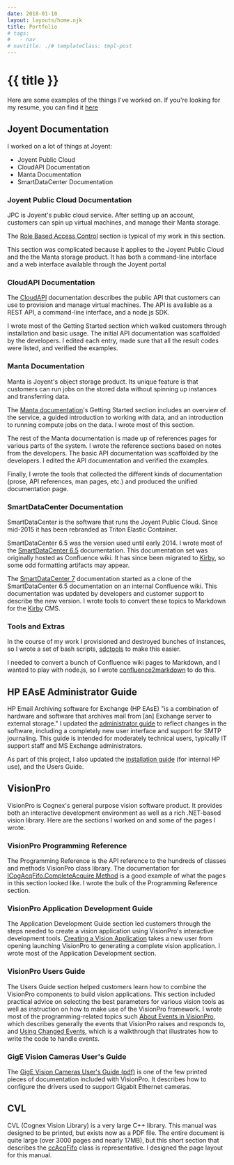 ```yaml
---
date: 2018-01-10
layout: layouts/home.njk
title: Portfolio
# tags:
#   - nav
# navtitle: ./# templateClass: tmpl-post
---
```


# {{ title }}

Here are some examples of the things I've worked on.
If you're looking for my resume, you can find it [here][resume]

<!-- https://web.archive.org/web/20110429000741/https://pborenstein.com/./ -->


## Joyent Documentation

I worked on a lot of things at Joyent:

* Joyent Public Cloud
* CloudAPI Documentation
* Manta Documentation
* SmartDataCenter Documentation

### Joyent Public Cloud Documentation

JPC is Joyent's public cloud service.
After setting up an account,
customers can spin up virtual machines,
and manage their Manta storage.

The [Role Based Access Control][rbac] section
is typical of my work in this section.

This section was complicated
because
it applies to the Joyent Public Cloud
and the the Manta storage product.
It has both a command-line interface
and a web interface
available through the Joyent portal

### CloudAPI Documentation

The [CloudAPI][cloudapi] documentation
describes the public API
that customers can use to
provision and manage virtual machines.
The API is available
as a REST API,
a command-line interface,
and a node.js SDK.


I wrote most of the Getting Started section
which walked customers through installation
and basic usage.
The initial API documentation was
scaffolded by the developers.
I edited each entry,
made sure that all the result codes were listed,
and verified the examples.




### Manta Documentation

Manta is Joyent's object storage product.
Its unique feature is
that customers can run jobs on the stored
data without spinning up instances and transferring data.

The [Manta documentation][manta]'s
Getting Started section includes
an overview of the service,
a guided introduction to working with data,
and an introduction to running compute jobs on the data.
I wrote most of this section.

The rest of the Manta documentation
is made up of
references pages
for various parts of the system.
I wrote the reference sections based
on notes from the developers.
The basic API documentation
was scaffolded by the developers.
I edited the API documentation
and verified the examples.

Finally, I wrote the tools
that collected the different kinds
of documentation
(prose, API references, man pages, etc.)
and produced the unified documentation page.


### SmartDataCenter Documentation

SmartDataCenter is the software that runs
the Joyent Public Cloud.
Since mid-2015
it has been rebranded
as Triton Elastic Container.

SmartDataCenter 6.5 was the version used until
early 2014. I wrote most of the
[SmartDataCenter 6.5][sdc6] documentation.
This documentation set
was originally hosted as Confluence wiki.
It has since been migrated
to [Kirby][kirby],
so some odd formatting artifacts may appear.


The [SmartDataCenter 7][sdc7] documentation
started as a clone of the SmartDataCenter 6.5 documentation
on an internal Confluence wiki.
This documentation was updated
by developers and customer support
to describe the new version.
I wrote tools to convert these topics to
Markdown for the [Kirby][kirby] CMS.


### Tools and Extras

In the course of my work
I provisioned and destroyed
bunches of instances,
so I wrote
a set of bash scripts,
[sdctools][sdctools]
to make this easier.

I needed to convert
a bunch of Confluence wiki pages
to Markdown,
and I wanted to play with node.js,
so I wrote [confluence2markdown][c2m]
to do this.





## HP EAsE Administrator Guide

HP Email Archiving software for Exchange (HP EAsE)
"is a combination of hardware and software that archives
mail from [an] Exchange server to external storage."
I updated the [administrator guide][easeadmin]
to reflect changes in the software, including a
completely new user interface and support for SMTP journaling.
This guide is intended for moderately technical users,
typically IT support staff and MS Exchange administrators.

As part of this project, I also updated the
[installation guide][easeinstall]
(for internal HP use), and the Users Guide.

## VisionPro

VisionPro is Cognex's general purpose vision software product.
It provides both an interactive development environment as well as
a rich .NET-based vision library.
Here are the sections I worked on and some of the pages I wrote.

### VisionPro Programming Reference

The Programming Reference is the
API reference to the hundreds of classes
and methods VisionPro class library.
The documentation for
[ICogAcqFifo.CompleteAcquire Method][acquire]
is a good example of what the pages in this
section looked like. I wrote the bulk of the
Programming Reference section.

### VisionPro Application Development Guide

The
Application Development Guide section
led customers through the steps needed to create a
vision application using VisionPro's interactive
development tools. [Creating a Vision Application][appdev]
takes a new user from opening launching VisionPro
to generating a complete vision application.
I wrote most of the Application Development section.


### VisionPro Users Guide

The Users Guide
section helped customers learn how
to combine the VisionPro components
to build vision applications.
This section included practical
advice on selecting the best parameters
for various vision tools as well as
instruction on how to make use of the
VisionPro framework. I wrote most of
the programming-related topics such
[About Events in VisionPro][events],
which describes generally the events
that VisionPro raises and responds to,
and
[Using Changed Events][codewalk],
which is a walkthrough that illustrates
how to write the code to handle events.

### GigE Vision Cameras User's Guide

The [GigE Vision Cameras User's Guide (pdf)][gige]
is one of the few printed pieces of documentation
included with VisionPro.
It describes how to configure the drivers
used to support Gigabit Ethernet cameras.


## CVL

CVL (Cognex Vision Library) is a very large C++ library. This
manual was designed to be printed, but exists now as a PDF file.
The entire document is quite large (over 3000 pages and nearly
17MB), but this short section that describes the
[ccAcqFifo][acqfifo] class is
representative.
I designed the page
layout for this manual.



[acqfifo]: ./AcqFifo.pdf
[acquire]: ./Cognex.VisionPro.ICogAcqFifo.CompleteAcquire.html
[appdev]: ./story01.html
[c2m]: https://github.com/pborenstein/confluence2markdown
[cloudapi]: https://apidocs.joyent.com/cloudapi/
[codewalk]: ./Programming.Events.CodeWalkthrough.UseChangeEvents.html
[easeadmin]: ./HPEAsEAdmin22.pdf
[easeinstall]: ./EASE22_install.pdf
[events]: ./Programming.Events.Theory.Events.html
[gige]: ./GigEGuide.pdf
[kirby]: https://getkirby.com
[manta-jobs]: https://apidocs.joyent.com/manta/#running-compute-on-data
[manta-storage]: https://apidocs.joyent.com/manta/#create-data
[manta]: https://apidocs.joyent.com/manta/
[rbac]: /rbac
[resume]: /about
[sdc6]: https://docs.joyent.com/sdc6
[sdc7]: https://docs.joyent.com/sdc7
[sdctools]: https://github.com/pborenstein/sdctools






